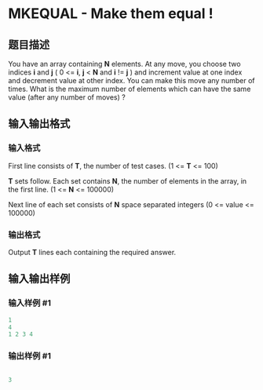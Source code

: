 # MKEQUAL - Make them equal !

## 题目描述

 You have an array containing **N** elements. At any move, you choose two indices **i** and **j** ( 0 <= **i**, **j** < **N** and **i** != **j** ) and increment value at one index and decrement value at other index. You can make this move any number of times. What is the maximum number of elements which can have the same value (after any number of moves) ?

## 输入输出格式

### 输入格式

First line consists of **T**, the number of test cases. (1 <= **T** <= 100)

**T** sets follow. Each set contains **N**, the number of elements in the array, in the first line. (1 <= **N** <= 100000)

Next line of each set consists of **N** space separated integers (0 <= value <= 100000)

### 输出格式

Output **T** lines each containing the required answer.

## 输入输出样例

### 输入样例 #1

```cpp
1
4
1 2 3 4
```


### 输出样例 #1

```cpp
 
3
```


